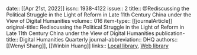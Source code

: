 date:: [[Apr 21st, 2022]]
issn:: 1938-4122
issue:: 2
title:: @Rediscussing the Political Struggle in the Light of Reform in Late 11th Century China under the View of Digital Humanities
volume:: 016
item-type:: [[journalArticle]]
original-title:: Rediscussing the Political Struggle in the Light of Reform in Late 11th Century China under the View of Digital Humanities
publication-title:: Digital Humanities Quarterly
journal-abbreviation:: DHQ
authors:: [[Wenyi Shang]], [[Winbin Huang]]
links:: [Local library](zotero://select/groups/2386895/items/MWDTLV9V), [Web library](https://www.zotero.org/groups/2386895/items/MWDTLV9V)
